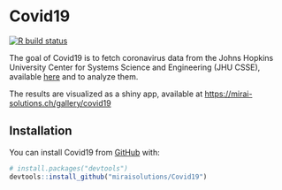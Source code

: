 
<!-- README.md is generated from README.Rmd. Please edit that file -->

# Covid19

<!-- badges: start -->

[![R build
status](https://github.com/miraisolutions/Covid19/workflows/CI-CD/badge.svg)](https://github.com/miraisolutions/Covid19/actions)
<!-- badges: end -->

The goal of Covid19 is to fetch coronavirus data from the Johns Hopkins
University Center for Systems Science and Engineering (JHU CSSE),
available [here](https://github.com/CSSEGISandData/COVID-19) and to
analyze them.

The results are visualized as a shiny app, available at https://mirai-solutions.ch/gallery/covid19

## Installation

You can install Covid19 from [GitHub](https://github.com/) with:

``` r
# install.packages("devtools")
devtools::install_github("miraisolutions/Covid19")
```
